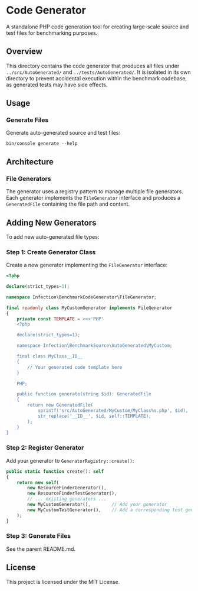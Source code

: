 # Code Generator

A standalone PHP code generation tool for creating large-scale source and test files for
benchmarking purposes.

## Overview

This directory contains the code generator that produces all files under `../src/AutoGenerated/` and
`../tests/AutoGenerated/`. It is isolated in its own directory to prevent accidental execution
within the benchmark codebase, as generated tests may have side effects.


## Usage

### Generate Files

Generate auto-generated source and test files:

```shell
bin/console generate --help
```


## Architecture

### File Generators

The generator uses a registry pattern to manage multiple file generators. Each generator implements
the `FileGenerator` interface and produces a `GeneratedFile` containing the file path and content.


## Adding New Generators

To add new auto-generated file types:

### Step 1: Create Generator Class

Create a new generator implementing the `FileGenerator` interface:

```php
<?php

declare(strict_types=1);

namespace Infection\BenchmarkCodeGenerator\FileGenerator;

final readonly class MyCustomGenerator implements FileGenerator
{
    private const TEMPLATE = <<<'PHP'
    <?php

    declare(strict_types=1);

    namespace Infection\BenchmarkSource\AutoGenerated\MyCustom;

    final class MyClass__ID__
    {
        // Your generated code template here
    }

    PHP;

    public function generate(string $id): GeneratedFile
    {
        return new GeneratedFile(
            sprintf('src/AutoGenerated/MyCustom/MyClass%s.php', $id),
            str_replace('__ID__', $id, self::TEMPLATE),
        );
    }
}
```

### Step 2: Register Generator

Add your generator to `GeneratorRegistry::create()`:

```php
public static function create(): self
{
    return new self(
        new ResourceFinderGenerator(),
        new ResourceFinderTestGenerator(),
        // ... existing generators ...
        new MyCustomGenerator(),        // Add your generator
        new MyCustomTestGenerator(),    // Add a corresponding test generator
    );
}
```

### Step 3: Generate Files

See the parent README.md.


## License

This project is licensed under the MIT License.
